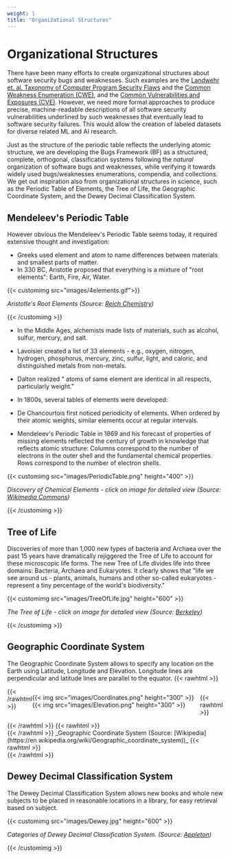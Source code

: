 ```yaml
---
weight: 1
title: "Organizational Structures"
---
```


<!-- Google tag (gtag.js) -->
<script async src="https://www.googletagmanager.com/gtag/js?id=G-PJ364XPP9F"></script>
<script>
  window.dataLayer = window.dataLayer || [];
  function gtag(){dataLayer.push(arguments);}
  gtag('js', new Date());

  gtag('config', 'G-PJ364XPP9F');
</script>

# Organizational Structures

There have been many efforts to create organizational structures about software security bugs and weaknesses. Such examples are the [Landwehr et. al. Taxonomy of Computer Program Security Flaws](https://apps.dtic.mil/sti/pdfs/ADA465587.pdf) and the [Common Weakness Enumeration (CWE)](https://cwe.mitre.org/), and the [Common Vulnerabilities and Exposures (CVE)](https://cve.mitre.org/). However, we need more formal approaches to produce precise, machine-readable descriptions of all software security vulnerabilities underlined by such weaknesses that eventually lead to software security failures. This would allow the creation of labeled datasets for diverse related ML and AI research. 

Just as the structure of the periodic table reflects the underlying atomic structure, we are developing the Bugs Framework (BF) as a structured, complete, orthogonal, classification systems following the _natural_ organization of software bugs and weaknesses, while verifying it towards widely used bugs/weaknesses enumerations, compendia, and collections. We get out inspiration also from organizational structures in science, such as the Periodic Table of Elements, the Tree of Life, the Geographic Coordinate System, and the Dewey Decimal Classification System.

## Mendeleev's Periodic Table

However obvious the Mendeleev's Periodic Table seems today, it required extensive thought and investigation:

* Greeks used element and atom to name differences between materials and smallest parts of matter.
* In 330 BC, Aristotle proposed that everything is a mixture of "root elements": Earth, Fire, Air, Water.

{{< customimg src="images/4elements.gif">}}
<p><em>Aristotle's Root Elements (Source: <a href="https://www2.chem.wisc.edu/areas/reich/group/index.htm"
                target="_blank">Reich Chemistry</a>)</em></p>
{{< /customimg >}}

* In the Middle Ages, alchemists made lists of materials, such as alcohol, sulfur, mercury, and salt.

* Lavoisier created a list of 33 elements - e.g., oxygen, nitrogen, hydrogen, phosphorus, mercury, zinc, sulfur, light, and caloric, and distinguished metals from non-metals.
* Dalton realized " atoms of same element are identical in all respects, particularly weight."

* In 1800s, several tables of elements were developed:

* De Chancourtois first noticed periodicity of elements. When ordered by their atomic weights, similar elements occur at regular intervals.
* Mendeleev's Periodic Table in 1869 and his forecast of properties of missing elements reflected the century of growth in knowledge that reflects atomic structure: Columns correspond to the number of electrons in the outer shell and the fundamental chemical properties. Rows correspond to the number of electron shells.

{{< customimg src="images/PeriodicTable.png" height="400" >}}
<p><em>Discovery of Chemical Elements <red>- click on image for detailed view</red> (Source: <a
                href="https://commons.wikimedia.org/w/index.php?curid=31017351" target="_blank">Wikimedia
                Commons</a>)</em></p>
{{< /customimg >}}

## Tree of Life

Discoveries of more than 1,000 new types of bacteria and Archaea over the past 15 years have dramatically rejiggered the Tree of Life to account for these microscopic life forms. The new Tree of Life divides life into three domains: Bacteria, Archaea and Eukaryotes. It clearly shows that "life we see around us - plants, animals, humans and other so-called eukaryotes - represent a tiny percentage of the world's biodiversity."

{{< customimg src="images/TreeOfLife.jpg" height="600" >}}
<p><em>The Tree of Life <red>- click on image for detailed view</red> (Source: <a
                href="https://www.nature.com/articles/nmicrobiol201648?error=cookies_not_supported\"
                target="_blank">Berkeley</a>)</em></p>
{{< /customimg >}}

## Geographic Coordinate System

The Geographic Coordinate System allows to specify any location on the Earth using Latitude, Longitude and Elevation. Longitude lines are perpendicular and latitude lines are parallel to the equator.
{{< rawhtml >}}
<div style="display: flex;
  justify-content: center;">
{{< /rawhtml >}}

{{< img src="images/Coordinates.png" height="300" >}} {{< img src="images/Elevation.png" height="300" >}}

{{< rawhtml >}}
</div>
{{< /rawhtml >}}
{{< rawhtml >}}
<div style="display: flex;
  justify-content: center;">
{{< /rawhtml >}}
_Geographic Coordinate System (Source: [Wikipedia](https://en.wikipedia.org/wiki/Geographic_coordinate_system))_
{{< rawhtml >}}
</div>
{{< /rawhtml >}}

## Dewey Decimal Classification System

The Dewey Decimal Classification System allows new books and whole new subjects to be placed in reasonable locations in a library, for easy retrieval based on subject.

{{< customimg src="images/Dewey.jpg" height="600" >}}
<p><em>Categories of Dewey Decimal Classification System. (Source: <a
                href="http://www.thelibrarianedge.com/libedge/2016/8/29/dewey-designs-to-share"
                target="_blank">Appleton</a>)</em></p>
{{< /customimg >}}